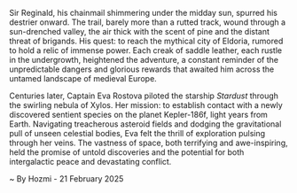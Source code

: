 
Sir Reginald, his chainmail shimmering under the midday sun, spurred his destrier onward.  The trail, barely more than a rutted track, wound through a sun-drenched valley, the air thick with the scent of pine and the distant threat of brigands.  His quest: to reach the mythical city of Eldoria, rumored to hold a relic of immense power.  Each creak of saddle leather, each rustle in the undergrowth, heightened the adventure, a constant reminder of the unpredictable dangers and glorious rewards that awaited him across the untamed landscape of medieval Europe.

Centuries later, Captain Eva Rostova piloted the starship *Stardust* through the swirling nebula of Xylos.  Her mission: to establish contact with a newly discovered sentient species on the planet Kepler-186f, light years from Earth.  Navigating treacherous asteroid fields and dodging the gravitational pull of unseen celestial bodies, Eva felt the thrill of exploration pulsing through her veins. The vastness of space, both terrifying and awe-inspiring, held the promise of untold discoveries and the potential for both intergalactic peace and devastating conflict.

~ By Hozmi - 21 February 2025
